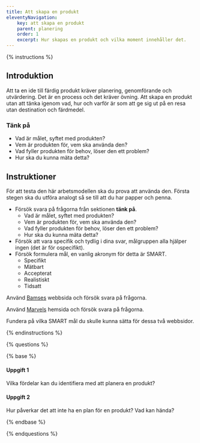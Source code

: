 ```yaml
---
title: Att skapa en produkt
eleventyNavigation:
    key: att skapa en produkt
    parent: planering
    order: 1
    excerpt: Hur skapas en produkt och vilka moment innehåller det.
---
```


{% instructions %}

## Introduktion

Att ta en ide till färdig produkt kräver planering, genomförande och utvärdering. Det är en process och det kräver övning. Att skapa en produkt utan att tänka igenom vad, hur och varför är som att ge sig ut på en resa utan destination och färdmedel.

### Tänk på

-   Vad är målet, syftet med produkten?
-   Vem är produkten för, vem ska använda den?
-   Vad fyller produkten för behov, löser den ett problem?
-   Hur ska du kunna mäta detta?

## Instruktioner

För att testa den här arbetsmodellen ska du prova att använda den. Första stegen ska du utföra analogt så se till att du har papper och penna.

-   Försök svara på frågorna från sektionen **tänk på**.
    -   Vad är målet, syftet med produkten?
    -   Vem är produkten för, vem ska använda den?
    -   Vad fyller produkten för behov, löser den ett problem?
    -   Hur ska du kunna mäta detta?
-   Försök att vara specifik och tydlig i dina svar, målgruppen alla hjälper ingen (det är för ospecifikt).
-   Försök formulera mål, en vanlig akronym för detta är SMART.
    -   Specifikt
    -   Mätbart
    -   Accepterat
    -   Realistiskt
    -   Tidsatt

Använd [Bamses](https://www.bamse.se/) webbsida och försök svara på frågorna.

Använd [Marvels](https://www.marvel.com/) hemsida och försök svara på frågorna.

Fundera på vilka SMART mål du skulle kunna sätta för dessa två webbsidor.

{% endinstructions %}

{% questions %}

{% base %}

#### Uppgift 1

Vilka fördelar kan du identifiera med att planera en produkt?

#### Uppgift 2

Hur påverkar det att inte ha en plan för en produkt? Vad kan hända?

{% endbase %}

{% endquestions %}
